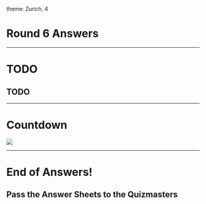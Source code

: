 theme: Zurich, 4

# Round 6 Answers

---

# TODO

## TODO

---

# Countdown
![](https://www.youtube.com/watch?v=e32kaa9TzeE)





---

# End of Answers!

## Pass the Answer Sheets to the Quizmasters

